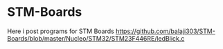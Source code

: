# STM-Boards
Here i post programs for STM Boards
https://github.com/balaji303/STM-Boards/blob/master/Nucleo/STM32/STM23F446RE/ledBlick.c
